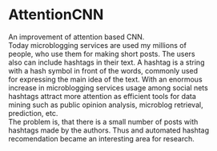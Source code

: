 # AttentionCNN
An improvement of attention based CNN.  
Today microblogging services are used my millions of  
people, who use them for making short posts. The users  
also can include hashtags in their text. A hashtag is a string  
with a hash symbol in front of the words, commonly used  
for expressing the main idea of the text. With an enormous  
increase in microblogging services usage among social nets  
hashtags attract more attention as efficient tools for data  
mining such as public opinion analysis, microblog retrieval,  
prediction, etc.  
The problem is, that there is a small number of posts with  
hashtags made by the authors. Thus and automated hashtag  
recomendation became an interesting area for research.  
